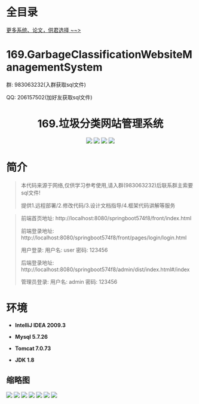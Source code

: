 # 全目录

[更多系统、论文，供君选择 ~~>](https://www.yuque.com/wisebit/blog)

# 169.GarbageClassificationWebsiteManagementSystem

<p>群: 983063232(入群获取sql文件)</p>
<p>QQ: 206157502(加好友获取sql文件)</p>

<p><h1 align="center">169.垃圾分类网站管理系统</h1></p>

<p align="center">
	<img src="https://img.shields.io/badge/jdk-1.8-orange.svg"/>
    <img src="https://img.shields.io/badge/springBoot-5.x-lightgrey.svg"/>
    <img src="https://img.shields.io/badge/vue-3.x-blue.svg"/>
    <img src="https://img.shields.io/badge/mysql-5.x-yellow.svg"/>
</p>

# 简介


> 本代码来源于网络,仅供学习参考使用,请入群(983063232)后联系群主索要sql文件!
>
> 提供1.远程部署/2.修改代码/3.设计文档指导/4.框架代码讲解等服务

>
> 前端首页地址: http://localhost:8080/springboot574f8/front/index.html
> 
> 前端登录地址: http://localhost:8080/springboot574f8/front/pages/login/login.html
> 
> 用户登录: 用户名: user  密码: 123456
>
> 后端登录地址: http://localhost:8080/springboot574f8/admin/dist/index.html#/index
>
> 管理员登录: 用户名: admin  密码: 123456


# 环境

- <b>IntelliJ IDEA 2009.3</b>

- <b>Mysql 5.7.26</b>

- <b>Tomcat 7.0.73</b>

- <b>JDK 1.8</b>




## 缩略图

![](https://bitwise.oss-cn-heyuan.aliyuncs.com/2024/9/10/932650a1-5572-4484-ad92-a05b6639bb5f.png)
![](https://bitwise.oss-cn-heyuan.aliyuncs.com/2024/9/10/8b2424d6-46e5-4628-9ddf-415f4ddbae72.png)
![](https://bitwise.oss-cn-heyuan.aliyuncs.com/2024/9/10/6e71b470-dceb-4ef6-be3e-6b8b3ae65dec.png)
![](https://bitwise.oss-cn-heyuan.aliyuncs.com/2024/9/10/08d3c938-5b2b-404e-87c9-39fbc7eaf7dd.png)
![](https://bitwise.oss-cn-heyuan.aliyuncs.com/2024/9/10/ac66325b-fc5d-460d-9dd0-597c622ebc63.png)
![](https://bitwise.oss-cn-heyuan.aliyuncs.com/2024/9/10/57d7ce89-d69d-4a00-a28f-274d96db8565.png)
![](https://bitwise.oss-cn-heyuan.aliyuncs.com/2024/9/10/4a318a07-aeaa-4b10-9bc8-76a645edaa81.png)



